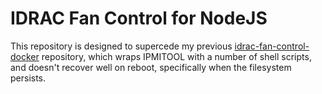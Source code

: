 # IDRAC Fan Control for NodeJS

This repository is designed to supercede my previous [idrac-fan-control-docker](https://github.com/alombardo4/idrac-fan-control-docker) repository, which wraps IPMITOOL with a number of shell scripts, and doesn't recover well on reboot, specifically when the filesystem persists.

